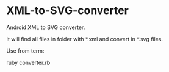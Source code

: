 # XML-to-SVG-converter
Android XML to SVG converter.

It will find all files in folder with *.xml and convert in *.svg files.

Use from term:

ruby converter.rb
